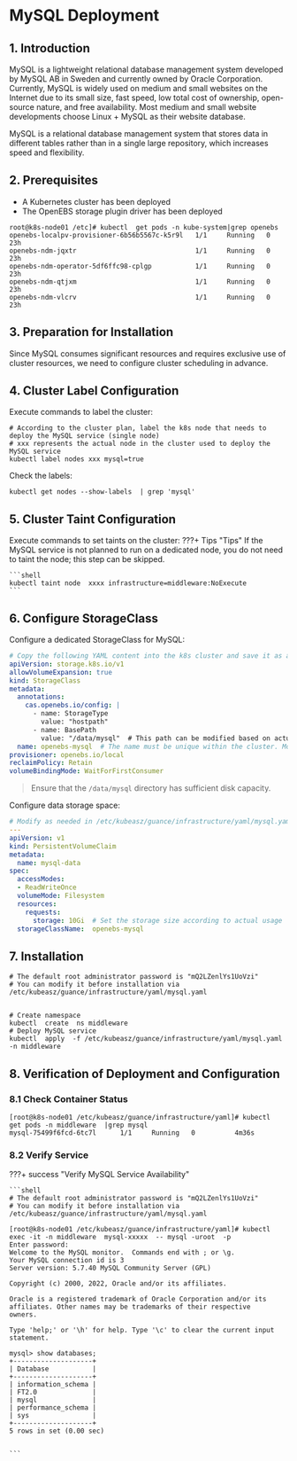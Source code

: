 # MySQL Deployment

## 1. Introduction

MySQL is a lightweight relational database management system developed by MySQL AB in Sweden and currently owned by Oracle Corporation. Currently, MySQL is widely used on medium and small websites on the Internet due to its small size, fast speed, low total cost of ownership, open-source nature, and free availability. Most medium and small website developments choose Linux + MySQL as their website database.

MySQL is a relational database management system that stores data in different tables rather than in a single large repository, which increases speed and flexibility.

## 2. Prerequisites

- A Kubernetes cluster has been deployed
- The OpenEBS storage plugin driver has been deployed

```shell
root@k8s-node01 /etc]# kubectl  get pods -n kube-system|grep openebs
openebs-localpv-provisioner-6b56b5567c-k5r9l   1/1     Running   0          23h
openebs-ndm-jqxtr                              1/1     Running   0          23h
openebs-ndm-operator-5df6ffc98-cplgp           1/1     Running   0          23h
openebs-ndm-qtjxm                              1/1     Running   0          23h
openebs-ndm-vlcrv                              1/1     Running   0          23h
```

## 3. Preparation for Installation

Since MySQL consumes significant resources and requires exclusive use of cluster resources, we need to configure cluster scheduling in advance.

## 4. Cluster Label Configuration

Execute commands to label the cluster:

```shell
# According to the cluster plan, label the k8s node that needs to deploy the MySQL service (single node)
# xxx represents the actual node in the cluster used to deploy the MySQL service
kubectl label nodes xxx mysql=true
```

Check the labels:

```shell
kubectl get nodes --show-labels  | grep 'mysql'
```

## 5. Cluster Taint Configuration

Execute commands to set taints on the cluster:
???+ Tips "Tips"
    If the MySQL service is not planned to run on a dedicated node, you do not need to taint the node; this step can be skipped.

    ```shell
    kubectl taint node  xxxx infrastructure=middleware:NoExecute
    ```

## 6. Configure StorageClass 

Configure a dedicated StorageClass for MySQL:

```yaml
# Copy the following YAML content into the k8s cluster and save it as a YAML file. Modify it according to your actual situation before deployment.
apiVersion: storage.k8s.io/v1
allowVolumeExpansion: true
kind: StorageClass
metadata:
  annotations:
    cas.openebs.io/config: |
      - name: StorageType
        value: "hostpath"
      - name: BasePath
        value: "/data/mysql"  # This path can be modified based on actual conditions. Ensure sufficient storage space and that the path exists.
  name: openebs-mysql  # The name must be unique within the cluster. Modify it before deployment in the file /etc/kubeasz/guance/infrastructure/yaml/mysql.yaml 
provisioner: openebs.io/local
reclaimPolicy: Retain
volumeBindingMode: WaitForFirstConsumer
```

> Ensure that the `/data/mysql` directory has sufficient disk capacity.

Configure data storage space:

```yaml
# Modify as needed in /etc/kubeasz/guance/infrastructure/yaml/mysql.yaml
---
apiVersion: v1
kind: PersistentVolumeClaim
metadata:
  name: mysql-data
spec:
  accessModes:
  - ReadWriteOnce
  volumeMode: Filesystem
  resources:
    requests:
      storage: 10Gi  # Set the storage size according to actual usage
  storageClassName:  openebs-mysql
```

## 7. Installation

```shell
# The default root administrator password is "mQ2LZenlYs1UoVzi"
# You can modify it before installation via /etc/kubeasz/guance/infrastructure/yaml/mysql.yaml


# Create namespace
kubectl  create  ns middleware
# Deploy MySQL service
kubectl  apply  -f /etc/kubeasz/guance/infrastructure/yaml/mysql.yaml  -n middleware
```

## 8. Verification of Deployment and Configuration

### 8.1 Check Container Status

```shell
[root@k8s-node01 /etc/kubeasz/guance/infrastructure/yaml]# kubectl  get pods -n middleware  |grep mysql
mysql-75499f6fcd-6tc7l      1/1     Running   0          4m36s
```

### 8.2 Verify Service
???+ success "Verify MySQL Service Availability"

    ```shell
    # The default root administrator password is "mQ2LZenlYs1UoVzi"
    # You can modify it before installation via /etc/kubeasz/guance/infrastructure/yaml/mysql.yaml

    [root@k8s-node01 /etc/kubeasz/guance/infrastructure/yaml]# kubectl  exec -it -n middleware  mysql-xxxxx  -- mysql -uroot  -p
    Enter password:
    Welcome to the MySQL monitor.  Commands end with ; or \g.
    Your MySQL connection id is 3
    Server version: 5.7.40 MySQL Community Server (GPL)

    Copyright (c) 2000, 2022, Oracle and/or its affiliates.

    Oracle is a registered trademark of Oracle Corporation and/or its
    affiliates. Other names may be trademarks of their respective
    owners.

    Type 'help;' or '\h' for help. Type '\c' to clear the current input statement.

    mysql> show databases;
    +--------------------+
    | Database           |
    +--------------------+
    | information_schema |
    | FT2.0              |
    | mysql              |
    | performance_schema |
    | sys                |
    +--------------------+
    5 rows in set (0.00 sec)


    ```